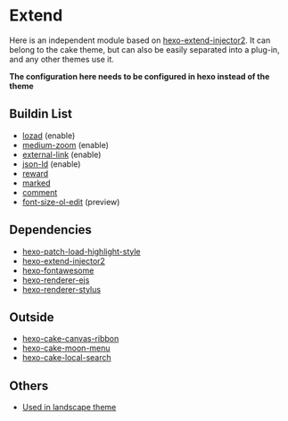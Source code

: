 # Extend

Here is an independent module based on [hexo-extend-injector2](https://github.com/jiangtj/hexo-extend-injector2). It can belong to the cake theme, but can also be easily separated into a plug-in, and any other themes use it.

**The configuration here needs to be configured in hexo instead of the theme**

## Buildin List

- [lozad](lozad) (enable)
- [medium-zoom](medium-zoom) (enable)
- [external-link](external-link) (enable)
- [json-ld](json-ld) (enable)
- [reward](reward)
- [marked](marked)
- [comment](comment)
- [font-size-ol-edit](font-size-preview) (preview)

## Dependencies

- [hexo-patch-load-highlight-style](https://github.com/jiangtj-lab/hexo-patch-load-highlight-style)
- [hexo-extend-injector2](https://github.com/jiangtj/hexo-extend-injector2)
- [hexo-fontawesome](https://github.com/hexojs/hexo-fontawesome)
- [hexo-renderer-ejs](https://github.com/hexojs/hexo-renderer-ejs)
- [hexo-renderer-stylus](https://github.com/hexojs/hexo-renderer-stylus)

## Outside

- [hexo-cake-canvas-ribbon](https://github.com/jiangtj-lab/hexo-cake-canvas-ribbon)
- [hexo-cake-moon-menu](https://github.com/jiangtj-lab/hexo-cake-moon-menu)
- [hexo-cake-local-search](https://github.com/jiangtj-lab/hexo-cake-local-search)

## Others

- [Used in landscape theme](https://github.com/jiangtj-lab/hexo-cake-extend-others-example)
